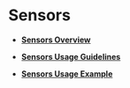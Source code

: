 # Sensors<a name="EN-US_TOPIC_0000001111039534"></a>

-   **[Sensors Overview](subsys-densor-overview.md)**  

-   **[Sensors Usage Guidelines](subsys-densor-guide.md)**  

-   **[Sensors Usage Example](subsys-densor-demo.md)**  


